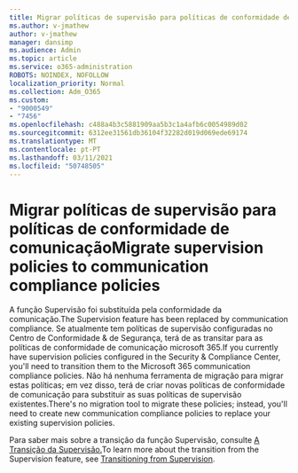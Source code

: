 ```yaml
---
title: Migrar políticas de supervisão para políticas de conformidade de comunicação
ms.author: v-jmathew
author: v-jmathew
manager: dansimp
ms.audience: Admin
ms.topic: article
ms.service: o365-administration
ROBOTS: NOINDEX, NOFOLLOW
localization_priority: Normal
ms.collection: Adm_O365
ms.custom:
- "9000549"
- "7456"
ms.openlocfilehash: c488a4b3c5881909aa5b3c1a4afb6c0054989d02
ms.sourcegitcommit: 6312ee31561db36104f32282d019d069ede69174
ms.translationtype: MT
ms.contentlocale: pt-PT
ms.lasthandoff: 03/11/2021
ms.locfileid: "50748505"
---
```

# <a name="migrate-supervision-policies-to-communication-compliance-policies"></a><span data-ttu-id="d556c-102">Migrar políticas de supervisão para políticas de conformidade de comunicação</span><span class="sxs-lookup"><span data-stu-id="d556c-102">Migrate supervision policies to communication compliance policies</span></span>

<span data-ttu-id="d556c-103">A função Supervisão foi substituída pela conformidade da comunicação.</span><span class="sxs-lookup"><span data-stu-id="d556c-103">The Supervision feature has been replaced by communication compliance.</span></span> <span data-ttu-id="d556c-104">Se atualmente tem políticas de supervisão configuradas no Centro de Conformidade & de Segurança, terá de as transitar para as políticas de conformidade de comunicação microsoft 365.</span><span class="sxs-lookup"><span data-stu-id="d556c-104">If you currently have supervision policies configured in the Security & Compliance Center, you'll need to transition them to the Microsoft 365 communication compliance policies.</span></span> <span data-ttu-id="d556c-105">Não há nenhuma ferramenta de migração para migrar estas políticas; em vez disso, terá de criar novas políticas de conformidade de comunicação para substituir as suas políticas de supervisão existentes.</span><span class="sxs-lookup"><span data-stu-id="d556c-105">There's no migration tool to migrate these policies; instead, you'll need to create new communication compliance policies to replace your existing supervision policies.</span></span>

<span data-ttu-id="d556c-106">Para saber mais sobre a transição da função Supervisão, consulte [A Transição da Supervisão.](https://go.microsoft.com/fwlink/?linkid=2128750)</span><span class="sxs-lookup"><span data-stu-id="d556c-106">To learn more about the transition from the Supervision feature, see [Transitioning from Supervision](https://go.microsoft.com/fwlink/?linkid=2128750).</span></span>
